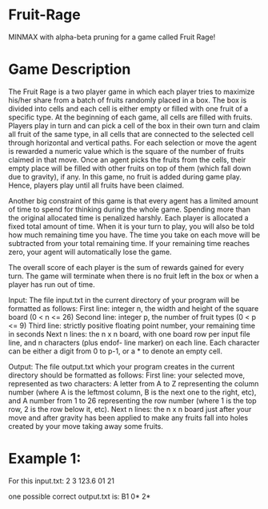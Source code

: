 # Fruit-Rage

MINMAX with alpha-beta pruning for a game called Fruit Rage!

# Game Description

The Fruit Rage is a two player game in which each player tries to maximize his/her share from a
batch of fruits randomly placed in a box. The box is divided into cells and each cell is either empty
or filled with one fruit of a specific type.
At the beginning of each game, all cells are filled with fruits. Players play in turn and can pick a
cell of the box in their own turn and claim all fruit of the same type, in all cells that are connected
to the selected cell through horizontal and vertical paths. For each selection or move the agent
is rewarded a numeric value which is the square of the number of fruits claimed in that move.
Once an agent picks the fruits from the cells, their empty place will be filled with other fruits on
top of them (which fall down due to gravity), if any. In this game, no fruit is added during game
play. Hence, players play until all fruits have been claimed.

Another big constraint of this game is that every agent has a limited amount of time to spend for
thinking during the whole game. Spending more than the original allocated time is penalized
harshly. Each player is allocated a fixed total amount of time. When it is your turn to play, you
will also be told how much remaining time you have. The time you take on each move will be
subtracted from your total remaining time. If your remaining time reaches zero, your agent will
automatically lose the game.

The overall score of each player is the sum of rewards gained for every turn. The game will
terminate when there is no fruit left in the box or when a player has run out of time.

Input: The file input.txt in the current directory of your program will be formatted as follows:
First line: integer n, the width and height of the square board (0 < n <= 26)
Second line: integer p, the number of fruit types (0 < p <= 9)
Third line: strictly positive floating point number, your remaining time in seconds
Next n lines: the n x n board, with one board row per input file line, and n characters (plus endof-
line marker) on each line. Each character can be either a digit from 0 to p-1, or
a * to denote an empty cell.

Output: The file output.txt which your program creates in the current directory should be
formatted as follows:
First line: your selected move, represented as two characters:
A letter from A to Z representing the column number (where A is the leftmost
column, B is the next one to the right, etc), and
A number from 1 to 26 representing the row number (where 1 is the top row, 2 is
the row below it, etc).
Next n lines: the n x n board just after your move and after gravity has been applied to make
any fruits fall into holes created by your move taking away some fruits.

# Example 1:
For this input.txt:
2
3
123.6
01
21

one possible correct output.txt is:
B1
0*
2*
